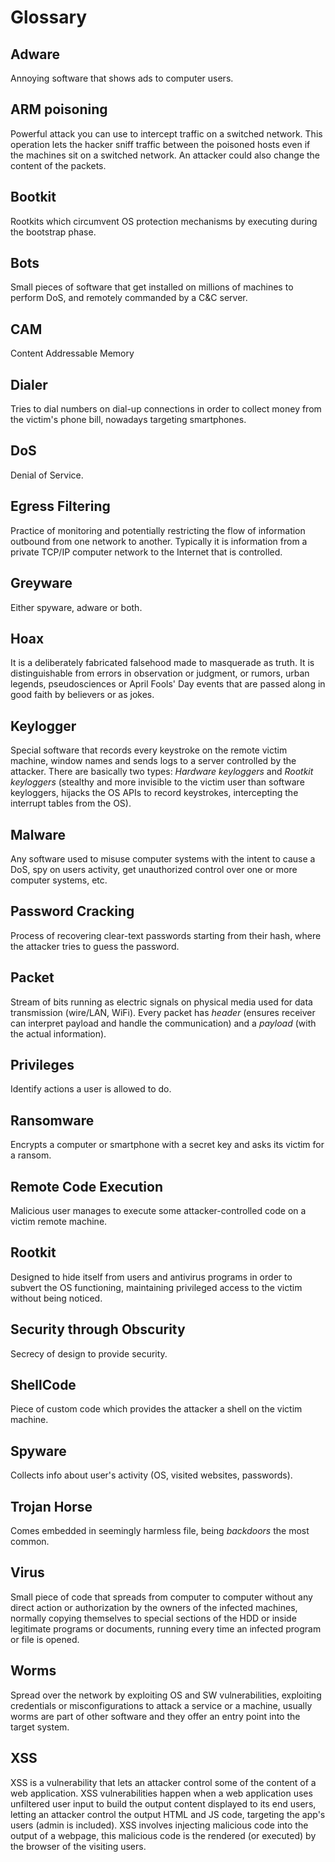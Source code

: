 # Glossary

## Adware 

Annoying software that shows ads to computer users.

## ARM poisoning 

Powerful attack you can use to intercept traffic on a switched network. This operation lets the hacker sniff traffic between the poisoned hosts even if the machines sit on a switched network. An attacker could also change the content of the packets.

## Bootkit

Rootkits which circumvent OS protection mechanisms by executing during the bootstrap phase.

## Bots

Small pieces of software that get installed on millions of machines to perform DoS, and remotely commanded by a C&C server.

## CAM

Content Addressable Memory

## Dialer

Tries to dial numbers on dial-up connections in order to collect money from the victim's phone bill, nowadays targeting smartphones.

## DoS

Denial of Service.

## Egress Filtering

Practice of monitoring and potentially restricting the flow of information outbound from one network to another. Typically it is information from a private TCP/IP computer network to the Internet that is controlled.

## Greyware

Either spyware, adware or both.

## Hoax

It is a deliberately fabricated falsehood made to masquerade as truth. It is distinguishable from errors in observation or judgment, or rumors, urban legends, pseudosciences or April Fools' Day events that are passed along in good faith by believers or as jokes.

## Keylogger

Special software that records every keystroke on the remote victim machine, window names and sends logs to a server controlled by the attacker. There are basically two types: _Hardware keyloggers_ and _Rootkit keyloggers_ \(stealthy and more invisible to the victim user than software keyloggers, hijacks the OS APIs to record keystrokes, intercepting the interrupt tables from the OS\).

## Malware

Any software used to misuse computer systems with the intent to cause a DoS, spy on users activity, get unauthorized control over one or more computer systems, etc.

## Password Cracking

Process of recovering clear-text passwords starting from their hash, where the attacker tries to guess the password.

## Packet

Stream of bits running as electric signals on physical media used for data transmission \(wire/LAN, WiFi\). Every packet has _header_ \(ensures receiver can interpret payload and handle the communication\) and a _payload_ \(with the actual information\).

## Privileges

Identify actions a user is allowed to do.

## Ransomware

Encrypts a computer or smartphone with a secret key and asks its victim for a ransom.

## Remote Code Execution

Malicious user manages to execute some attacker-controlled code on a victim remote machine.

## Rootkit

Designed to hide itself from users and antivirus programs in order to subvert the OS functioning, maintaining privileged access to the victim without being noticed.

## Security through Obscurity

Secrecy of design to provide security.

## ShellCode

Piece of custom code which provides the attacker a shell on the victim machine.

## Spyware

Collects info about user's activity \(OS, visited websites, passwords\).

## Trojan Horse

Comes embedded in seemingly harmless file, being _backdoors_ the most common.

## Virus

Small piece of code that spreads from computer to computer without any direct action or authorization by the owners of the infected machines, normally copying themselves to special sections of the HDD or inside legitimate programs or documents, running every time an infected program or file is opened.

## Worms

Spread over the network by exploiting OS and SW vulnerabilities, exploiting credentials or misconfigurations to attack a service or a machine, usually worms are part of other software and they offer an entry point into the target system.

## XSS

XSS is a vulnerability that lets an attacker control some of the content of a web application. XSS vulnerabilities happen when a web application uses unfiltered user input to build the output content displayed to its end users, letting an attacker control the output HTML and JS code, targeting the app's users \(admin is included\). XSS involves injecting malicious code into the output of a webpage, this malicious code is the rendered \(or executed\) by the browser of the visiting users.

